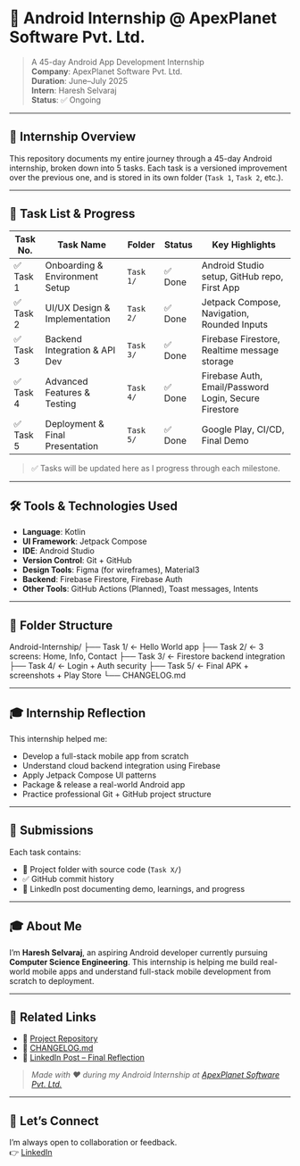 # 📱 Android Internship @ ApexPlanet Software Pvt. Ltd.

> A 45-day Android App Development Internship  
> **Company**: ApexPlanet Software Pvt. Ltd.  
> **Duration**: June–July 2025  
> **Intern**: Haresh Selvaraj  
> **Status**: ✅ Ongoing

---

## 📌 Internship Overview

This repository documents my entire journey through a 45-day Android internship, broken down into 5 tasks. Each task is a versioned improvement over the previous one, and is stored in its own folder (`Task 1`, `Task 2`, etc.).

---

## 📅 Task List & Progress

| Task No. | Task Name                           | Folder    | Status  | Key Highlights |
|----------|--------------------------------------|-----------|---------|----------------|
| ✅ Task 1 | Onboarding & Environment Setup       | `Task 1/` | ✅ Done | Android Studio setup, GitHub repo, First App |
| ✅ Task 2 | UI/UX Design & Implementation        | `Task 2/` | ✅ Done | Jetpack Compose, Navigation, Rounded Inputs |
| ✅ Task 3 | Backend Integration & API Dev        | `Task 3/` | ✅ Done | Firebase Firestore, Realtime message storage |
| ✅ Task 4 | Advanced Features & Testing          | `Task 4/` | ✅ Done | Firebase Auth, Email/Password Login, Secure Firestore |
| ✅ Task 5 | Deployment & Final Presentation      | `Task 5/` | ✅ Done | Google Play, CI/CD, Final Demo |

> ✅ Tasks will be updated here as I progress through each milestone.

---

## 🛠️ Tools & Technologies Used

- **Language**: Kotlin
- **UI Framework**: Jetpack Compose
- **IDE**: Android Studio
- **Version Control**: Git + GitHub
- **Design Tools**: Figma (for wireframes), Material3
- **Backend**: Firebase Firestore, Firebase Auth
- **Other Tools**: GitHub Actions (Planned), Toast messages, Intents

---

## 📂 Folder Structure

Android-Internship/
├── Task 1/ ← Hello World app
├── Task 2/ ← 3 screens: Home, Info, Contact
├── Task 3/ ← Firestore backend integration
├── Task 4/ ← Login + Auth security
├── Task 5/ ← Final APK + screenshots + Play Store
└── CHANGELOG.md

---
## 🎓 Internship Reflection

This internship helped me:

- Develop a full-stack mobile app from scratch
- Understand cloud backend integration using Firebase
- Apply Jetpack Compose UI patterns
- Package & release a real-world Android app
- Practice professional Git + GitHub project structure

---

## 🔗 Submissions

Each task contains:

- 📁 Project folder with source code (`Task X/`)
- ✅ GitHub commit history
- 🔗 LinkedIn post documenting demo, learnings, and progress

---

## 🎓 About Me

I’m **Haresh Selvaraj**, an aspiring Android developer currently pursuing **Computer Science Engineering**. This internship is helping me build real-world mobile apps and understand full-stack mobile development from scratch to deployment.

---

## 🔗 Related Links

- 📂 [Project Repository](https://github.com/HareshSelvaraj/Android-Internship)
- 📄 [CHANGELOG.md](CHANGELOG.md)
- 📝 [LinkedIn Post – Final Reflection](#)

> _Made with ❤️ during my Android Internship at [ApexPlanet Software Pvt. Ltd.](https://www.apexplanet.in/)_

---


## 📣 Let’s Connect

I’m always open to collaboration or feedback.  
👉 [LinkedIn](https://linkedin.com/in/hareshselvaraj)